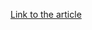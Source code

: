 [Link to the article](https://thehackernews.com/2025/07/how-cyber-resilience-helps-it-defend-against-ransomwa.html)
